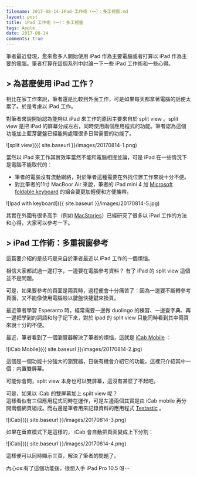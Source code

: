 ```yaml
---
filename: 2017-08-14-iPad-工作術（一）：多工視窗.md
layout: post
title: iPad 工作術（一）：多工視窗
tags: Apple
date: 2017-08-14
comments: true
---
```

筆者最近發現，愈來愈多人開始使用 iPad 作為主要電腦或者打算以 iPad 作為主要的電腦。筆者打算在這個系列中討論一下一些 iPad 工作術和一些心得。

## > 為甚麼使用 iPad 工作？

相比在家工作來說，筆者還是比較到外面工作，可是如果每天都拿著電腦的話便太累了。於是考慮以 iPad 工作。

對筆者來說開始認為能夠以 iPad 來工作的原因主要來自於 split view 。split view 是把 iPad 的屏幕分成左右，同時使用兩個應用程式的功能。筆者認為這個功能加上藍芽鍵盤已經能夠處理很多日常需要的功能了。

![split view]({{ site.baseurl }}/images/20170814-1.png)

當然以 iPad 來工作其實效率當然不能和電腦相提並論，可是 iPad 在一些情況下是電腦不能取代的：

* 筆者的電腦沒有流動網絡，對於筆者這種需要在外找位置工作來說十分不便。
* 對比筆者的11寸 MacBoor Air 來說，筆者的 iPad mini 4 加 [Microsoft foldable keyboard](https://www.microsoft.com/accessories/en-us/products/keyboards/universal-foldable-keyboard/gu5-00001) 的組合要更加輕便和方便攜帶。

![Ipad with keyboard]({{ site.baseurl }}/images/20170814-5.jpg)

其實在外國有很多高手（例如 [MacStories](https://www.macstories.net)）已經研究了很多以 iPad 工作的方法和心得，大家可以參考一下。

## > iPad 工作術：多重視窗參考

這篇要介紹的是技巧是來自於筆者最近以 iPad 工作的一個煩惱。

相信大家都試過一邊打字，一邊要在電腦參考資料？ 有了 iPad 的 split view 這個並不是問題。

可是，如果要參考的頁面是兩頁時，過程便會十分痛苦了：因為一邊要不斷轉參考頁面，又不能像使用電腦般以鍵盤快捷鍵來換頁。

最近筆者學習 Esperanto 時，經常需要一邊做 duolingo 的練習、一邊查字典、再一邊把學到的詞語和句子記下來，對於 ipad 的 split view 只能同時看到其中兩頁來說十分的不便。

最近，筆者看到了一個瀏覽器解決了筆者的煩惱，這就是 [iCab Mobile](https://appsto.re/hk/mKwxs.i) ：

![iCab Mobile]({{ site.baseurl }}/images/20170814-2.jpg)

這個是一個功能十分強大的瀏覽器，日後有機會介紹它的功能，這裡只介紹其中一個：内置雙屏幕。

可能你會問，split view 本身也可以雙屏幕，這沒有甚麼了不起吧。

可是，如果以 iCab 的雙屏幕加上 spilt view 呢？  
這樣看似有三個應用程式同時在運作，可是左邊兩個其實是由 iCab mobile 再分開兩個網頁組成。而右邊是筆者用來記錄資料的應用程式 [Testastic](https://www.textasticapp.com) 。

![iCab]({{ site.baseurl }}/images/20170814-3.png)

如果在垂直模式下是這樣的， iCab 會自動把頁面變成上下分割：

![iCab]({{ site.baseurl }}/images/20170814-4.png)

這樣便可以同時顯示三頁，解決了筆者的問題了。



內心os:有了這個功能後，很想入手 iPad Pro 10.5 呀⋯


